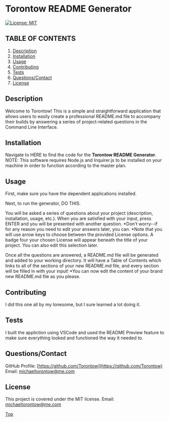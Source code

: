 # Torontow README Generator

[![License: MIT](https://img.shields.io/badge/License-MIT-yellow.svg)](https://opensource.org/licenses/MIT)

## TABLE OF CONTENTS

1. [Description](#Description)
2. [Installation](#Installation)
3. [Usage](#Usage)
4. [Contributing](#Contributing)
5. [Tests](#Tests)
6. [Questions/Contact](#Questions/Contact)
7. [License](#License)

## Description

Welcome to Torontow! This is a simple and straightforward application that allows users to easily create a professional README.md file to accompany their builds by answering a series of project-related questions in the Command Line Interface.

## Installation

Navigate to HERE to find the code for the **Torontow README Generator**. NOTE: This software requires Node.js and Inquirer.js to be installed on your machine in order to function according to the master plan.

## Usage

First, make sure you have the dependent applications installed. 

Next, to run the generator, DO THIS. 

You will be asked a series of questions about your project (description, installation, usage, etc.). When you are satisfied with your input, press ENTER and you will be presented with another question.
*Don't worry--if for any reason you need to edit your answers later, you can.
*Note that you will use arrow keys to choose between the provided License options. A badge four your chosen License will appear beneath the title of your project. You can also edit this selection later.

Once all the questions are answered, a README.md file will be generated and added to your working directory. It will have a Table of Contents which links to all of the sections of your new README.md file, and every section will be filled in with your input! *You can now edit the content of your brand new README.md file as you please.

## Contributing

I did this one all by my lonesome, but I sure learned a lot doing it.

## Tests

I built the appliction using VSCode and used the README Preview feature to make sure everything looked and functioned the way it needed to.

## Questions/Contact

GitHub Profile: [https://github.com/Torontow](https://github.com/Torontow)
Email: [michaeltorontow@me.com](michaeltorontow@me.com)

## License

This project is covered under the MIT license.
Email: [michaeltorontow@me.com](Mailto:michaeltorontow@me.com) 


[Top](#Torontow-README-Generator)
